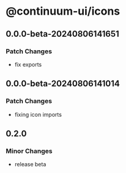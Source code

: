 # @continuum-ui/icons

## 0.0.0-beta-20240806141651

### Patch Changes

-   fix exports

## 0.0.0-beta-20240806141014

### Patch Changes

-   fixing icon imports

## 0.2.0

### Minor Changes

-   release beta
